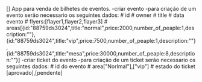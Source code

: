 [] App para venda de bilhetes de eventos.
    -criar evento
        -para criação de um evento serão necessario os seguintes dados:
            # id
            # owner
            # title
            # data evento
            # flyers:[flayer1,flayer2,flayer3]
            # areas[{id:"88759ds3024",title:"normal",price:2000,number_of_peaple:1,description:""}, {id:"88759ds3024",title:"vip",price:7500,number_of_peaple:1,description:""},{id:"88759ds3024",title:"mesa",price:30000,number_of_peaple:8,description:""}]
    -criar ticket do evento
        -para criação de um ticket serão necessario os seguintes dados:
            # id do evento
            # area["Norlmal"],["vip"]
            # estado do ticket [aprovado],[pendente]
    



